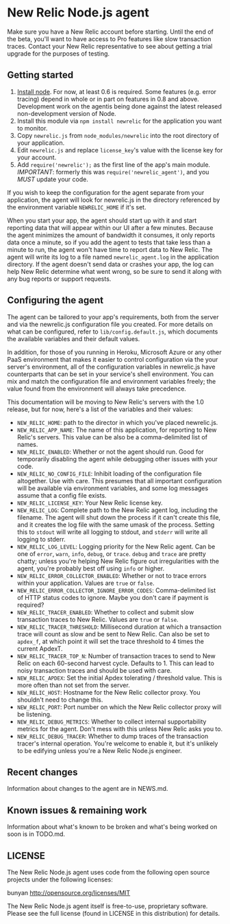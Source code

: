 # New Relic Node.js agent

Make sure you have a New Relic account before starting. Until the end of the
beta, you'll want to have access to Pro features like slow transaction traces.
Contact your New Relic representative to see about getting a trial upgrade for
the purposes of testing.

## Getting started

1. [Install node](http://nodejs.org/#download). For now, at least 0.6 is
   required. Some features (e.g. error tracing) depend in whole or in
   part on features in 0.8 and above. Development work on the agentis
   being done against the latest released non-development version of Node.
2. Install this module via `npm install newrelic` for the application you
   want to monitor.
3. Copy `newrelic.js` from `node_modules/newrelic` into the root directory of
   your application.
4. Edit `newrelic.js` and replace `license_key`'s value with the license key
   for your account.
5. Add `require('newrelic');` as the first line of the app's main module.
   *IMPORTANT*: formerly this was `require('newrelic_agent')`, and you *MUST*
   update your code.

If you wish to keep the configuration for the agent separate from your
application, the agent will look for newrelic.js in the directory referenced
by the environment variable `NEWRELIC_HOME` if it's set.

When you start your app, the agent should start up with it and start
reporting data that will appear within our UI after a few minutes.
Because the agent minimizes the amount of bandwidth it consumes, it
only reports data once a minute, so if you add the agent to tests
that take less than a minute to run, the agent won't have time to
report data to New Relic. The agent will write its log to a file named
`newrelic_agent.log` in the application directory. If the agent doesn't
send data or crashes your app, the log can help New Relic determine what
went wrong, so be sure to send it along with any bug reports or support
requests.

## Configuring the agent

The agent can be tailored to your app's requirements, both from the
server and via the newrelic.js configuration file you created. For more
details on what can be configured, refer to `lib/config.default.js`,
which documents the available variables and their default values.

In addition, for those of you running in Heroku, Microsoft Azure or any other
PaaS environment that makes it easier to control configuration via the your
server's environment, all of the configuration variables in newrelic.js have
counterparts that can be set in your service's shell environment. You can
mix and match the configuration file and environment variables freely; the
value found from the environment will always take precedence.

This documentation will be moving to New Relic's servers with the 1.0 release,
but for now, here's a list of the variables and their values:

* `NEW_RELIC_HOME`: path to the director in which you've placed newrelic.js.
* `NEW_RELIC_APP_NAME`: The name of this application, for reporting to
  New Relic's servers. This value can be also be a comma-delimited list of
  names.
* `NEW_RELIC_ENABLED`: Whether or not the agent should run. Good for
  temporarily disabling the agent while debugging other issues with your
  code.
* `NEW_RELIC_NO_CONFIG_FILE`: Inhibit loading of the configuration file
  altogether. Use with care. This presumes that all important configuration
  will be available via environment variables, and some log messages
  assume that a config file exists.
* `NEW_RELIC_LICENSE_KEY`: Your New Relic license key.
* `NEW_RELIC_LOG`: Complete path to the New Relic agent log, including
  the filename. The agent will shut down the process if it can't create
  this file, and it creates the log file with the same umask of the
  process. Setting this to `stdout` will write all logging to stdout, and
  `stderr` will write all logging to stderr.
* `NEW_RELIC_LOG_LEVEL`: Logging priority for the New Relic agent. Can be one of
  `error`, `warn`, `info`, `debug`, or `trace`. `debug` and `trace` are
  pretty chatty; unless you're helping New Relic figure out irregularities
  with the agent, you're probably best off using `info` or higher.
* `NEW_RELIC_ERROR_COLLECTOR_ENABLED`: Whether or not to trace errors within
  your application. Values are `true` or `false`.
* `NEW_RELIC_ERROR_COLLECTOR_IGNORE_ERROR_CODES`: Comma-delimited list of HTTP
  status codes to ignore. Maybe you don't care if payment is required?
* `NEW_RELIC_TRACER_ENABLED`: Whether to collect and submit slow
  transaction traces to New Relic. Values are `true` or `false`.
* `NEW_RELIC_TRACER_THRESHOLD`: Millisecond duration at which
  a transaction trace will count as slow and be sent to New Relic. Can
  also be set to `apdex_f`, at which point it will set the trace threshold
  to 4 times the current ApdexT.
* `NEW_RELIC_TRACER_TOP_N`: Number of transaction traces to send to New
  Relic on each 60-second harvest cycle. Defaults to 1. This can lead
  to noisy transaction traces and should be used with care.
* `NEW_RELIC_APDEX`: Set the initial Apdex tolerating / threshold value.
  This is more often than not set from the server.
* `NEW_RELIC_HOST`: Hostname for the New Relic collector proxy. You
  shouldn't need to change this.
* `NEW_RELIC_PORT`: Port number on which the New Relic collector proxy
  will be listening.
* `NEW_RELIC_DEBUG_METRICS`: Whether to collect internal supportability
  metrics for the agent. Don't mess with this unless New Relic asks you to.
* `NEW_RELIC_DEBUG_TRACER`: Whether to dump traces of the transaction tracer's
  internal operation. You're welcome to enable it, but it's unlikely to be
  edifying unless you're a New Relic Node.js engineer.

## Recent changes

Information about changes to the agent are in NEWS.md.

## Known issues & remaining work

Information about what's known to be broken and what's being worked on
soon is in TODO.md.

## LICENSE

The New Relic Node.js agent uses code from the following open source projects
under the following licenses:

  bunyan                http://opensource.org/licenses/MIT

The New Relic Node.js agent itself is free-to-use, proprietary software.
Please see the full license (found in LICENSE in this distribution) for
details.
